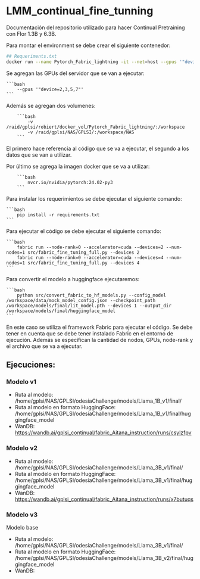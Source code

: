 # LMM_continual_fine_tunning


Documentación del repositorio utilizado para hacer Continual Pretraining con Flor 1.3B y 6.3B.

Para montar el environment se debe crear el siguiente contenedor:


```bash
## Requeriments.txt
docker run --name Pytorch_Fabric_lightning -it --net=host --gpus '"device=2,3,5,7"' -v /raid/gplsi/robiert/docker_vol/Pytorch_Fabric_lightning/:/workspace -v /raid/gplsi/NAS/GPLSI/:/workspace/NAS nvcr.io/nvidia/pytorch:24.02-py3 bash
```
Se agregan las GPUs del servidor que se van a ejecutar:
    
    ```bash
        --gpus '"device=2,3,5,7"'
    ```
Además se agregan dos volumenes:
        
        ```bash
            -v /raid/gplsi/robiert/docker_vol/Pytorch_Fabric_lightning/:/workspace
            -v /raid/gplsi/NAS/GPLSI/:/workspace/NAS
        ```
El primero hace referencia al código que se va a ejecutar, el segundo a los datos que se van a utilizar.

Por último se agrega la imagen docker que se va a utilizar:
    
        ```bash
            nvcr.io/nvidia/pytorch:24.02-py3
        ```

Para instalar los requerimientos se debe ejecutar el siguiente comando:
    
    ```bash
        pip install -r requirements.txt
    ```

Para ejecutar el código se debe ejecutar el siguiente comando:
    
    ```bash
        fabric run --node-rank=0 --accelerator=cuda --devices=2 --num-nodes=1 src/fabric_fine_tuning_full.py --devices 2
        fabric run --node-rank=0 --accelerator=cuda --devices=4 --num-nodes=1 src/fabric_fine_tuning_full.py --devices 4
    ```

Para convertir el modelo a huggingface ejecutaremos:

    ```bash
        python src/convert_fabric_to_hf_models.py --config_model /workspace/data/mock_model_config.json --checkpoint_path /workspace/models/final/lit_model.pth --devices 1 --output_dir /workspace/models/final/huggingface_model
    ```


En este caso se utiliza el framework Fabric para ejecutar el código. Se debe tener en cuenta que se debe tener instalado Fabric en el entorno de ejecución. Además se específican la cantidad de nodos, GPUs, node-rank y el archivo que se va a ejecutar.

## Ejecuciones:


### Modelo v1

- Ruta al modelo: /home/gplsi/NAS/GPLSI/odesiaChallenge/models/Llama_1B_v1/final/
- Ruta al modelo en formato HuggingFace: /home/gplsi/NAS/GPLSI/odesiaChallenge/models/Llama_1B_v1/final/huggingface_model
- WanDB: https://wandb.ai/gplsi_continual/fabric_Aitana_instruction/runs/csylzfpv

### Modelo v2

- Ruta al modelo: /home/gplsi/NAS/GPLSI/odesiaChallenge/models/Llama_3B_v1/final/
- Ruta al modelo en formato HuggingFace: /home/gplsi/NAS/GPLSI/odesiaChallenge/models/Llama_3B_v1/final/huggingface_model
- WanDB: https://wandb.ai/gplsi_continual/fabric_Aitana_instruction/runs/x7butuqs

### Modelo v3
Modelo base

- Ruta al modelo: /home/gplsi/NAS/GPLSI/odesiaChallenge/models/Llama_3B_v1/final/
- Ruta al modelo en formato HuggingFace: /home/gplsi/NAS/GPLSI/odesiaChallenge/models/Llama_3B_v2/final/huggingface_model
- WanDB: 